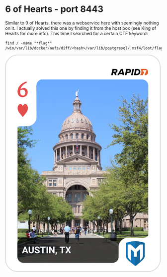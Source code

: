 # 6 of Hearts - port 8443

Similar to 9 of Hearts, there was a webservice here with seemingly nothing on it. I actually solved this one by finding it from the host box (see King of Hearts for more info). This time I searched for a certain CTF keyword:

```
find / -name "*flag*"
/win/var/lib/docker/aufs/diff/<hash>/var/lib/postgresql/.msf4/loot/flag
```

![6 of hearts](6_of_hearts.png)